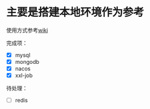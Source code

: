 # 主要是搭建本地环境作为参考
使用方式参考[wiki](https://github.com/github-sunpiaoliang/docker-compose/wiki/%E4%BD%BF%E7%94%A8%E6%96%B9%E5%BC%8F)


完成项：
   - [x] mysql
   - [x] mongodb
   - [x] nacos
   - [x] xxl-job
   
待处理：
   - [ ] redis 
